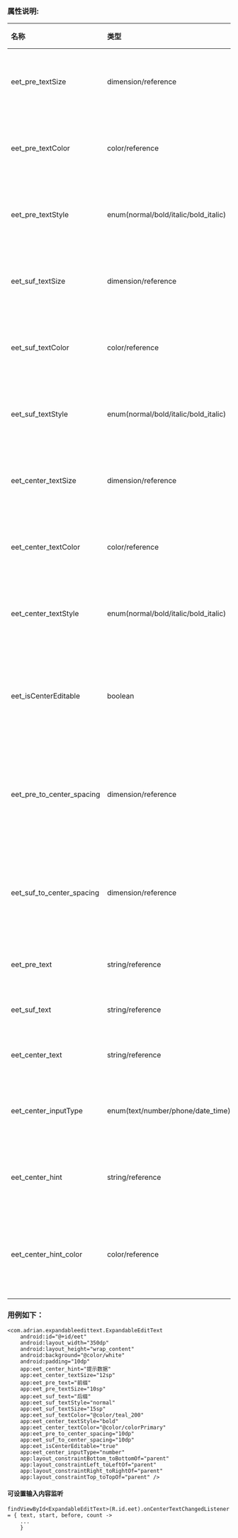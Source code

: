 
### 属性说明:

| 名称  | 类型  | 说明  |
|:----------|:----------|:----------|
| eet_pre_textSize    | dimension/reference    | 前缀字体大小    |
| eet_pre_textColor    | color/reference    | 前缀字体颜色    |
| eet_pre_textStyle    | enum(normal/bold/italic/bold_italic)    |  前缀字体样式   |
| eet_suf_textSize    | dimension/reference    | 后缀字体大小    |
| eet_suf_textColor    | color/reference   | 后缀字体颜色    |
| eet_suf_textStyle    | enum(normal/bold/italic/bold_italic)    | 后缀字体样式    |
| eet_center_textSize    | dimension/reference    | 中间字体大小    |
| eet_center_textColor    | color/reference    | 中间字体颜色    |
| eet_center_textStyle    | enum(normal/bold/italic/bold_italic)    | 中间字体样式    |
| eet_isCenterEditable    | boolean    | 中间字体是否可编辑    |
| eet_pre_to_center_spacing    | dimension/reference    | 前缀到中间间隔距离    |
| eet_suf_to_center_spacing    | dimension/reference    | 后缀到中间间隔距离    |
| eet_pre_text    | string/reference    | 前缀文本    |
| eet_suf_text    | string/reference    | 后缀文本    |
| eet_center_text    | string/reference    | 中间文本    |
| eet_center_inputType    | enum(text/number/phone/date_time)    | 中间输入类型    |
| eet_center_hint    | string/reference    | 中间示意文本    |
| eet_center_hint_color    | color/reference    | 中间示意文本颜色    |

### 用例如下：

	<com.adrian.expandableedittext.ExpandableEditText
        android:id="@+id/eet"
        android:layout_width="350dp"
        android:layout_height="wrap_content"
        android:background="@color/white"
        android:padding="10dp"
        app:eet_center_hint="提示数据"
        app:eet_center_textSize="12sp"
        app:eet_pre_text="前缀"
        app:eet_pre_textSize="10sp"
        app:eet_suf_text="后缀"
        app:eet_suf_textStyle="normal"
        app:eet_suf_textSize="15sp"
        app:eet_suf_textColor="@color/teal_200"
        app:eet_center_textStyle="bold"
        app:eet_center_textColor="@color/colorPrimary"
        app:eet_pre_to_center_spacing="10dp"
        app:eet_suf_to_center_spacing="10dp"
        app:eet_isCenterEditable="true"
        app:eet_center_inputType="number"
        app:layout_constraintBottom_toBottomOf="parent"
        app:layout_constraintLeft_toLeftOf="parent"
        app:layout_constraintRight_toRightOf="parent"
        app:layout_constraintTop_toTopOf="parent" />

#### 可设置输入内容监听
	
	findViewById<ExpandableEditText>(R.id.eet).onCenterTextChangedListener = { text, start, before, count ->
		...
        }